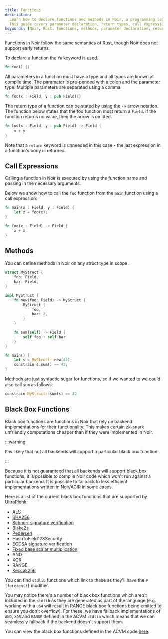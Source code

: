 ```yaml
---
title: Functions
description:
  Learn how to declare functions and methods in Noir, a programming language with Rust semantics.
  This guide covers parameter declaration, return types, call expressions, and more.
keywords: [Noir, Rust, functions, methods, parameter declaration, return types, call expressions]
---
```


Functions in Noir follow the same semantics of Rust, though Noir does not support early returns.

To declare a function the `fn` keyword is used.

```rust
fn foo() {}
```

All parameters in a function must have a type and all types are known at compile time. The parameter
is pre-pended with a colon and the parameter type. Multiple parameters are separated using a comma.

```rust
fn foo(x : Field, y : pub Field){}
```

The return type of a function can be stated by using the `->` arrow notation. The function below
states that the foo function must return a `Field`. If the function returns no value, then the arrow
is omitted.

```rust
fn foo(x : Field, y : pub Field) -> Field {
    x + y
}
```

Note that a `return` keyword is unneeded in this case - the last expression in a function's body is
returned.

## Call Expressions

Calling a function in Noir is executed by using the function name and passing in the necessary
arguments.

Below we show how to call the `foo` function from the `main` function using a call expression:

```rust
fn main(x : Field, y : Field) {
    let z = foo(x);
}

fn foo(x : Field) -> Field {
    x + x
}
```

## Methods

You can define methods in Noir on any struct type in scope.

```rust
struct MyStruct {
    foo: Field,
    bar: Field,
}

impl MyStruct {
    fn new(foo: Field) -> MyStruct {
        MyStruct {
            foo,
            bar: 2,
        }
    }

    fn sum(self) -> Field {
        self.foo + self.bar
    }
}

fn main() {
    let s = MyStruct::new(40);
    constrain s.sum() == 42;
}
```

Methods are just syntactic sugar for functions, so if we wanted to we could also call `sum` as
follows:

```rust
constrain MyStruct::sum(s) == 42
```

## Black Box Functions

Black box functions are functions in Noir that rely on backend implementations for their functionality. This makes certain zk-snark unfriendly computations cheaper than if they were implemented in Noir.

:::warning

It is likely that not all backends will support a particular black box function.

:::

Because it is not guaranteed that all backends will support black box functions, it is possible to compile Noir code which won't run against a particular backend. It is possible to fallback to less efficient implementations written in Noir/ACIR in some cases.

Here is a list of the current black box functions that are supported by UltraPlonk:

- AES
- [SHA256](../standard_library/cryptographic_primitives/hashes#sha256)
- [Schnorr signature verification](../standard_library/cryptographic_primitives/schnorr)
- [Blake2s](../standard_library/cryptographic_primitives/hashes#blake2s)
- [Pedersen](../standard_library/cryptographic_primitives/hashes#pedersen)
- HashToField128Security
- [ECDSA signature verification](../standard_library/cryptographic_primitives/ecdsa_secp256k1)
- [Fixed base scalar multiplication](../standard_library/cryptographic_primitives/scalar)
- AND
- XOR
- RANGE
- [Keccak256](../standard_library/cryptographic_primitives/hashes#keccack256)

You can find `stdlib` functions which link to these as they'll have the `#[foreign()]` modifier.

You may notice there's a number of black box functions which aren't included in the `stdlib` as they are generated as part of the language (e.g. working with a `u64` will result in RANGE black box functions being emitted to ensure you don't overflow). For these, we have fallback implementations of `AND`, `XOR` and `RANGE` defined in the ACVM `stdlib` which means that we can seamlessly fallback if the backend doesn't support them.

You can view the black box functions defined in the ACVM code [here](https://github.com/noir-lang/acvm/blob/master/acir/src/circuit/black_box_functions.rs).
